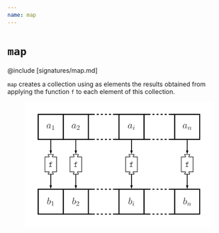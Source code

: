 ```yaml
---
name: map
---
```


# `map`

@include [signatures/map.md]

`map` creates a collection using as elements the results obtained from applying the function `f` to each element of this collection.

<figure class="diagram">
  <img src="images/map.svg" alt="map function">
  <!-- <figcaption class="diagram-desc"></figcaption> -->
</figure>
